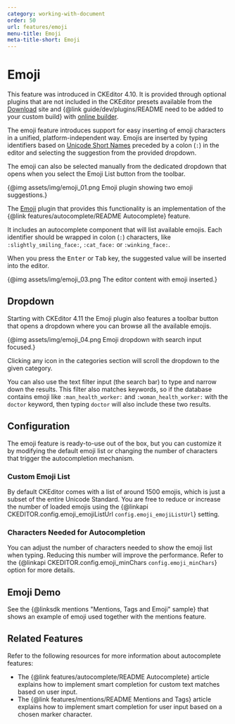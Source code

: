 ```yaml
---
category: working-with-document
order: 50
url: features/emoji
menu-title: Emoji
meta-title-short: Emoji
---
```

<!--
Copyright (c) 2003-2020, CKSource - Frederico Knabben. All rights reserved.
For licensing, see LICENSE.md.
-->

# Emoji

<info-box info="">
    This feature was introduced in CKEditor 4.10. It is provided through optional plugins that are not included in the CKEditor presets available from the <a href="https://ckeditor.com/ckeditor-4/download/">Download</a> site and {@link guide/dev/plugins/README need to be added to your custom build} with <a href="https://ckeditor.com/cke4/builder">online builder</a>.
</info-box>

The emoji feature introduces support for easy inserting of emoji characters in a unified, platform-independent way. Emojis are inserted by typing identifiers based on [Unicode Short Names](https://unicode.org/emoji/charts/emoji-list.html) preceded by a colon (`:`) in the editor and selecting the suggestion from the provided dropdown.

The emoji can also be selected manually from the dedicated dropdown that opens when you select the Emoji List button from the toolbar.

{@img assets/img/emoji_01.png Emoji plugin showing two emoji suggestions.}

The [Emoji](https://ckeditor.com/cke4/addon/emoji) plugin that provides this functionality is an implementation of the {@link features/autocomplete/README Autocomplete} feature.

It includes an autocomplete component that will list available emojis. Each identifier should be wrapped in colon (`:`) characters, like `:slightly_smiling_face:`, `:cat_face:` or `:winking_face:`.

When you press the <kbd>Enter</kbd> or <kbd>Tab</kbd> key, the suggested value will be inserted into the editor.

{@img assets/img/emoji_03.png The editor content with emoji inserted.}

## Dropdown

Starting with CKEditor 4.11 the Emoji plugin also features a toolbar button that opens a dropdown where you can browse all the available emojis.

{@img assets/img/emoji_04.png Emoji dropdown with search input focused.}

Clicking any icon in the categories section will scroll the dropdown to the given category.

You can also use the text filter input (the search bar) to type and narrow down the results. This filter also matches keywords, so if the database contains emoji like `:man_health_worker:` and `:woman_health_worker:` with the `doctor` keyword, then typing `doctor` will also include these two results.

## Configuration

The emoji feature is ready-to-use out of the box, but you can customize it by modifying the default emoji list or changing the number of characters that trigger the autocompletion mechanism.

### Custom Emoji List

By default CKEditor comes with a list of around 1500 emojis, which is just a subset of the entire Unicode Standard. You are free to reduce or increase the number of loaded emojis using the {@linkapi CKEDITOR.config.emoji_emojiListUrl `config.emoji_emojiListUrl`} setting.

### Characters Needed for Autocompletion

You can adjust the number of characters needed to show the emoji list when typing. Reducing this number will improve the performance. Refer to the {@linkapi CKEDITOR.config.emoji_minChars `config.emoji_minChars`} option for more details.

## Emoji Demo

See the {@linksdk mentions "Mentions, Tags and Emoji" sample} that shows an example of emoji used together with the mentions feature.

## Related Features

Refer to the following resources for more information about autocomplete features:

* The {@link features/autocomplete/README Autocomplete} article explains how to implement smart completion for custom text matches based on user input.
* The {@link features/mentions/README Mentions and Tags} article explains how to implement smart completion for user input based on a chosen marker character.
